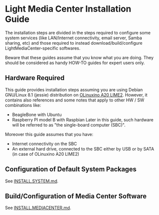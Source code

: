 # Light Media Center Installation Guide #

The installation steps are divided in the steps required to configure some system services (like LAN/Internet connectivity, email server, Samba sharing, etc) and those required to instead download/build/configure LightMediaCenter-specific softwares.

Beware that these guides assume that you know what you are doing. They should be considered as handy HOW-TO guides for expert users only. 


## Hardware Required ##

This guide provides installation steps assuming you are using Debian GNU/Linux 8.1 (jessie) distribution on <a href="https://www.olimex.com/Products/OLinuXino/A20/A20-OLinuXIno-LIME2/">OLinuxino A20 LIME2</a>.
However, it contains also references and some notes that apply to other HW / SW combinations like:
- BeagleBone with Ubuntu
- Raspberry PI model B with Raspbian
Later in this guide, such hardware will be referred to as "the single-board computer (SBC)".

Moreover this guide assumes that you have:
- Internet connectivity on the SBC
- An external hard drive, connected to the SBC either by USB or by SATA (in case of OLinuxino A20 LIME2)


## Configuration of Default System Packages ##

See  <a href="INSTALL.SYSTEM.md">INSTALL.SYSTEM.md</a>.


## Build/Configuration of Media Center Software ##

See  <a href="INSTALL.MEDIACENTER.md">INSTALL.MEDIACENTER.md</a>.


